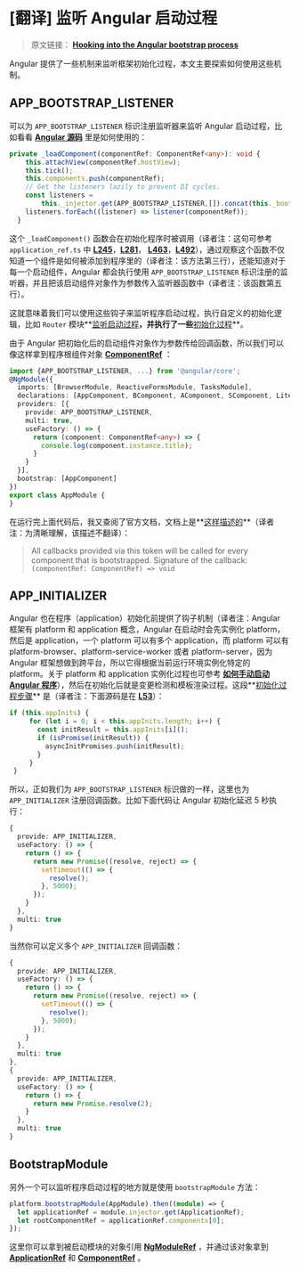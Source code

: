 # [翻译] 监听 Angular 启动过程

> 原文链接： **[Hooking into the Angular bootstrap process](https://blog.angularindepth.com/hooking-into-the-angular-bootstrap-process-36e82a01fba8)**


Angular 提供了一些机制来监听框架初始化过程，本文主要探索如何使用这些机制。

## APP_BOOTSTRAP_LISTENER
可以为 `APP_BOOTSTRAP_LISTENER` 标识注册监听器来监听 Angular 启动过程，比如看看 **[Angular 源码](https://github.com/angular/angular/blob/master/packages/core/src/application_ref.ts#L557)** 里是如何使用的：

```ts
private _loadComponent(componentRef: ComponentRef<any>): void {
    this.attachView(componentRef.hostView);
    this.tick();
    this.components.push(componentRef);
    // Get the listeners lazily to prevent DI cycles.
    const listeners =
        this._injector.get(APP_BOOTSTRAP_LISTENER,[]).concat(this._bootstrapListeners);
    listeners.forEach((listener) => listener(componentRef));
  }
```

这个 `_loadComponent()` 函数会在初始化程序时被调用（译者注：这句可参考 `application_ref.ts` 中 **[L245](https://github.com/angular/angular/blob/master/packages/core/src/application_ref.ts#L245)**，**[L281](https://github.com/angular/angular/blob/master/packages/core/src/application_ref.ts#L281)**， **[L463](https://github.com/angular/angular/blob/master/packages/core/src/application_ref.ts#L463)**，**[L492](https://github.com/angular/angular/blob/master/packages/core/src/application_ref.ts#L492)**），通过观察这个函数不仅知道一个组件是如何被添加到程序里的（译者注：该方法第三行），还能知道对于每一个启动组件，Angular 都会执行使用 `APP_BOOTSTRAP_LISTENER` 标识注册的监听器，并且把该启动组件对象作为参数传入监听器函数中（译者注：该函数第五行）。

这就意味着我们可以使用这些钩子来监听程序启动过程，执行自定义的初始化逻辑，比如 `Router` 模块**[监听启动过程](https://github.com/angular/angular/blob/master/packages/router/src/router_module.ts#L413)**，并执行了一些**[初始化过程](https://github.com/angular/angular/blob/master/packages/router/src/router_module.ts#L365)**。

由于 Angular 把初始化后的启动组件对象作为参数传给回调函数，所以我们可以像这样拿到程序根组件对象 **[ComponentRef](https://angular.io/docs/ts/latest/api/core/index/ComponentRef-class.html)** ：

```ts
import {APP_BOOTSTRAP_LISTENER, ...} from '@angular/core';
@NgModule({
  imports: [BrowserModule, ReactiveFormsModule, TasksModule],
  declarations: [AppComponent, BComponent, AComponent, SComponent, LiteralsComponent],
  providers: [{
    provide: APP_BOOTSTRAP_LISTENER, 
    multi: true, 
    useFactory: () => {
      return (component: ComponentRef<any>) => {
        console.log(component.instance.title);
      }
    }
  }],
  bootstrap: [AppComponent]
})
export class AppModule {
}
```

在运行完上面代码后，我又查阅了官方文档，文档上是**[这样描述的](https://angular.io/api/core/APP_BOOTSTRAP_LISTENER)**（译者注：为清晰理解，该描述不翻译）：

> All callbacks provided via this token will be called for every component that is bootstrapped. Signature of the callback:
> `(componentRef: ComponentRef) => void`


## APP_INITIALIZER
Angular 也在程序（application）初始化前提供了钩子机制（译者注：Angular 框架有 platform 和 application 概念，Angular 在启动时会先实例化 platform，然后是 application，一个 platform 可以有多个 application，而 platform 可以有 platform-browser、platform-service-worker 或者 platform-server，因为 Angular 框架想做到跨平台，所以它得根据当前运行环境实例化特定的 platform。关于 platform 和 application 实例化过程也可参考 **[如何手动启动 Angular 程序](https://juejin.im/post/5ab53baaf265da23866fd614)**），然后在初始化后就是变更检测和模板渲染过程。这段**[初始化过程步骤](https://github.com/angular/angular/blob/master/packages/core/src/application_init.ts#L33)** 是（译者注：下面源码是在 **[L53](https://github.com/angular/angular/blob/master/packages/core/src/application_init.ts#L53)**）：

```ts
if (this.appInits) {
	 for (let i = 0; i < this.appInits.length; i++) {
	   const initResult = this.appInits[i]();
	   if (isPromise(initResult)) {
	     asyncInitPromises.push(initResult);
	   }
	 }
 }
```

所以，正如我们为 `APP_BOOTSTRAP_LISTENER` 标识做的一样，这里也为 `APP_INITIALIZER` 注册回调函数。比如下面代码让 Angular 初始化延迟 5 秒执行：

```ts
{
  provide: APP_INITIALIZER,
  useFactory: () => {
    return () => {
      return new Promise((resolve, reject) => {
        setTimeout(() => {
          resolve();
        }, 5000);
      });
    }
  },
  multi: true
}
```

当然你可以定义多个 `APP_INITIALIZER` 回调函数：

```ts
{
  provide: APP_INITIALIZER,
  useFactory: () => {
    return () => {
      return new Promise((resolve, reject) => {
        setTimeout(() => {
          resolve();
        }, 5000);
      });
    }
  },
  multi: true
},
{
  provide: APP_INITIALIZER,
  useFactory: () => {
    return () => {
      return new Promise.resolve(2);
    }
  },
  multi: true
}
```

## BootstrapModule
另外一个可以监听程序启动过程的地方就是使用 `bootstrapModule` 方法：

```ts
platform.bootstrapModule(AppModule).then((module) => {
  let applicationRef = module.injector.get(ApplicationRef);
  let rootComponentRef = applicationRef.components[0];
});
```

这里你可以拿到被启动模块的对象引用 **[NgModuleRef](https://angular.io/docs/ts/latest/api/core/index/NgModuleRef-class.html)** ，并通过该对象拿到 **[ApplicationRef](https://angular.io/docs/ts/latest/api/core/index/ApplicationRef-class.html#)** 和 **[ComponentRef](https://angular.io/docs/ts/latest/api/core/index/ComponentRef-class.html)** 。


